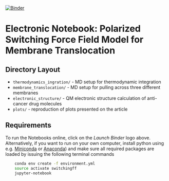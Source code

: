 [![Binder](https://mybinder.org/badge_logo.svg)](https://mybinder.org/v2/gh/mlund/SI-polarization-switching-model/HEAD)

# Electronic Notebook: Polarized Switching Force Field Model for Membrane Translocation

## Directory Layout

- `thermodynamics_ingration/` - MD setup for thermodynamic integration
- `membrane_translocation/` - MD setup for pulling across three different membranes
- `electronic_structure/` - QM electronic structure calculation of anti-cancer drug molecules
- `plots/` - reproduction of plots presented on the article

## Requirements

To run the Notebooks online, click on the _Launch Binder_ logo above. Alternatively, if you want to run on your own computer,
install python using e.g. [Miniconda](https://conda.io/miniconda.html) or [Anaconda](https://docs.conda.io))
and make sure all required packages are loaded by issuing the following terminal commands

``` bash
    conda env create -f environment.yml
    source activate switchingff
    jupyter-notebook
```
